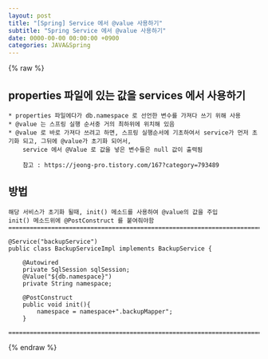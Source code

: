 ```yaml
---  
layout: post  
title: "[Spring] Service 에서 @value 사용하기"  
subtitle: "Spring Service 에서 @value 사용하기"  
date: 0000-00-00 00:00:00 +0900  
categories: JAVA&Spring  
---  
```

{% raw %}  
## properties 파일에 있는 값을 services 에서 사용하기  
  
	* properties 파일에다가 db.namespace 로 선언한 변수를 가져다 쓰기 위해 사용  
	* @value 는 스프링 실행 순서중 거의 최하위에 위치해 있음  
	* @value 로 바로 가져다 쓰려고 하면, 스프링 실행순서에 기초하여서 service가 먼저 초기화 되고, 그뒤에 @value가 초기화 되어서,  
		service 에서 @Value 로 값을 넣은 변수들은 null 값이 출력됨  
  
		참고 : https://jeong-pro.tistory.com/167?category=793489  
  
## 방법  
  
	해당 서비스가 초기화 될때, init() 메소드를 사용하여 @value의 값을 주입  
	init() 메소드위에 @PostConstruct 를 붙여줘야함  
	=====================================================================================================================================================  
  
	@Service("backupService")  
	public class BackupServiceImpl implements BackupService {  
  
		@Autowired  
		private SqlSession sqlSession;  
		@Value("${db.namespace}")  
		private String namespace;  
  
		@PostConstruct  
		public void init(){  
			namespace = namespace+".backupMapper";  
		}  
  
	=====================================================================================================================================================                                                                                                                                                                                                                                                                                                                                                                                                                                                                                                                                                                                                                                                                                                                                                                                                                                                                                                                                                                                  
{% endraw %}